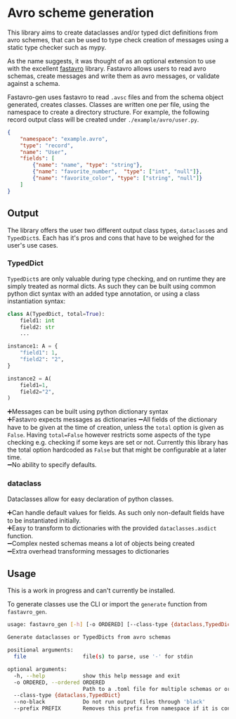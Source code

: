 # Avro scheme generation

This library aims to create dataclasses and/or typed dict definitions from avro schemes, that can be used to type check creation of messages using a static type checker such as mypy.

As the name suggests, it was thought of as an optional extension to use with the excellent [fastavro](github.com/fastavro/fastavro) library.
Fastavro allows users to read avro schemas, create messages and write them as avro messages, or validate against a schema.

Fastavro-gen uses fastavro to read `.avsc` files and from the schema object generated, creates classes. Classes are written one per file, using the namespace to create a directory structure.
For example, the following record output class will be created under `./example/avro/user.py`.
```json
{
    "namespace": "example.avro",
    "type": "record",
    "name": "User",
    "fields": [
        {"name": "name", "type": "string"},
        {"name": "favorite_number",  "type": ["int", "null"]},
        {"name": "favorite_color", "type": ["string", "null"]}
    ]
}
```

## Output

The library offers the user two different output class types, `dataclass`es and `TypedDict`s.
Each has it's pros and cons that have to be weighed for the user's use cases.

### TypedDict
`TypedDict`s are only valuable during type checking, and on runtime they are simply treated as normal dicts. 
As such they can be built using common python dict syntax with an added type annotation, or using a class instantiation syntax:
```python
class A(TypedDict, total=True):
    field1: int
    field2: str
    ...

instance1: A = {
    "field1": 1,
    "field2": "2",
}

instance2 = A(
    field1=1,
    field2="2",
)
```
:heavy_plus_sign:Messages can be built using python dictionary syntax  
:heavy_plus_sign:Fastavro expects messages as dictionaries 
:heavy_minus_sign:All fields of the dictionary have to be given at the time of creation, unless the `total` option is given as `False`.
Having `total=False` however restricts some aspects of the type checking e.g. checking if some keys are set or not. 
Currently this library has the total option hardcoded as `False` but that might be configurable at a later time.  
:heavy_minus_sign:No ability to specify defaults.  

### dataclass
Dataclasses allow for easy declaration of python classes.

:heavy_plus_sign:Can handle default values for fields. As such only non-default fields have to be instantiated initially.  
:heavy_plus_sign:Easy to transform to dictionaries with the provided `dataclasses.asdict` function.  
:heavy_minus_sign:Complex nested schemas means a lot of objects being created  
:heavy_minus_sign:Extra overhead transforming messages to dictionaries 


## Usage

This is a work in progress and can't currently be installed. 

To generate classes use the CLI or import the `generate` function from `fastavro_gen`.

```bash
usage: fastavro_gen [-h] [-o ORDERED] [--class-type {dataclass,TypedDict}] [--no-black] [--prefix PREFIX] [file [file ...]]

Generate dataclasses or TypedDicts from avro schemas

positional arguments:
  file                  file(s) to parse, use '-' for stdin

optional arguments:
  -h, --help            show this help message and exit
  -o ORDERED, --ordered ORDERED
                        Path to a .toml file for multiple schemas or ordered schemas. Overwrites 'file' parameter.
  --class-type {dataclass,TypedDict}
  --no-black            Do not run output files through 'black'
  --prefix PREFIX       Removes this prefix from namespace if it is contained
```